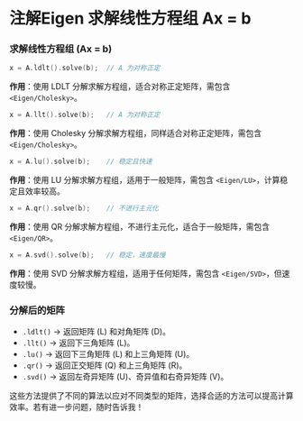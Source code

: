 # 注解Eigen 求解线性方程组 Ax = b

### 求解线性方程组 \(Ax = b\)

```cpp
x = A.ldlt().solve(b);  // A 为对称正定
```

**作用**：使用 LDLT 分解求解方程组，适合对称正定矩阵，需包含 `<Eigen/Cholesky>`。

```cpp
x = A.llt().solve(b);   // A 为对称正定
```

**作用**：使用 Cholesky 分解求解方程组，同样适合对称正定矩阵，需包含 `<Eigen/Cholesky>`。

```cpp
x = A.lu().solve(b);    // 稳定且快速
```

**作用**：使用 LU 分解求解方程组，适用于一般矩阵，需包含 `<Eigen/LU>`，计算稳定且效率较高。

```cpp
x = A.qr().solve(b);    // 不进行主元化
```

**作用**：使用 QR 分解求解方程组，不进行主元化，适合于一般矩阵，需包含 `<Eigen/QR>`。

```cpp
x = A.svd().solve(b);   // 稳定，速度最慢
```

**作用**：使用 SVD 分解求解方程组，适用于任何矩阵，需包含 `<Eigen/SVD>`，但速度较慢。

### 分解后的矩阵

- `.ldlt()` -> 返回矩阵 \(L\) 和对角矩阵 \(D\)。
- `.llt()`  -> 返回下三角矩阵 \(L\)。
- `.lu()`   -> 返回下三角矩阵 \(L\) 和上三角矩阵 \(U\)。
- `.qr()`   -> 返回正交矩阵 \(Q\) 和上三角矩阵 \(R\)。
- `.svd()`  -> 返回左奇异矩阵 \(U\)、奇异值和右奇异矩阵 \(V\)。

这些方法提供了不同的算法以应对不同类型的矩阵，选择合适的方法可以提高计算效率。若有进一步问题，随时告诉我！
